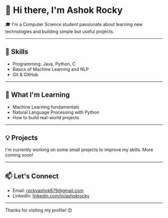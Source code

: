 # 👋 Hi there, I'm Ashok Rocky

🎓 I'm a Computer Science student passionate about learning new technologies and building simple but useful projects.

---

## 🔧 Skills

- Programming: Java, Python, C
- Basics of Machine Learning and NLP
- Git & GitHub

---

## 📘 What I'm Learning

- Machine Learning fundamentals  
- Natural Language Processing with Python  
- How to build real-world projects

---

## 💡 Projects

I'm currently working on some small projects to improve my skills. More coming soon!

---

## 📫 Let's Connect

- Email: rockyashok879@gmail.com
- LinkedIn: [linkedin.com/in/ashokrocky](https://www.linkedin.com/in/ashokrocky)

---

Thanks for visiting my profile! 😊
